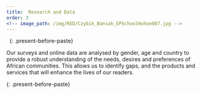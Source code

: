 ```yaml
---
title:  Research and Data
order: 3
<!-- image_path: /img/RED/Czybik_Bansah_EPSchoolHohoe007.jpg -->
---
```


&nbsp;
{: .present-before-paste}

<p>Our surveys and online data are analysed by gender, age and country to provide a robust understanding of the needs, desires and preferences of African communities. This allows us to identify gaps, and the products and services that will enhance the lives of our readers.</p>
{: .present-before-paste}
